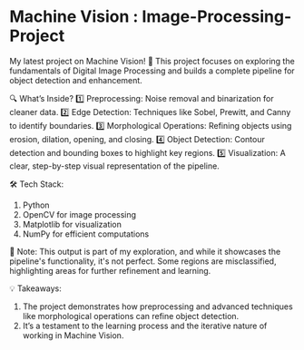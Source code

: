# Machine Vision : Image-Processing-Project
My latest project on Machine Vision! 🚀 This project focuses on exploring the fundamentals of Digital Image Processing and builds a complete pipeline for object detection and enhancement.

🔍 What’s Inside?
 1️⃣ Preprocessing: Noise removal and binarization for cleaner data.
 2️⃣ Edge Detection: Techniques like Sobel, Prewitt, and Canny to identify boundaries.
 3️⃣ Morphological Operations: Refining objects using erosion, dilation, opening, and closing.
 4️⃣ Object Detection: Contour detection and bounding boxes to highlight key regions.
 5️⃣ Visualization: A clear, step-by-step visual representation of the pipeline.

🛠️ Tech Stack:
1. Python
2. OpenCV for image processing
3. Matplotlib for visualization
4. NumPy for efficient computations

📌 Note:
 This output is part of my exploration, and while it showcases the pipeline's functionality, it's not perfect. Some regions are misclassified, highlighting areas for further refinement and learning.

 💡 Takeaways:
1. The project demonstrates how preprocessing and advanced techniques like morphological operations can refine object detection.
2. It’s a testament to the learning process and the iterative nature of working in Machine Vision.
